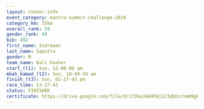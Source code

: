 ```yaml
---
layout: runner-info 
event_category: mantra-summit-challenge-2019 
category_km: 35km 
overall_rank: 59
gender_rank: 49
bib: 492
first_name: Indrawan
last_name: Saputra
gender: M
team_name: Bali hasher
start_(t1): Sun, 12-00-00 am
mbah_kamad_(t2): Sun, 10-48-58 am
finish_(t3): Sun, 01-27-43 pm
race_time: 13-27-43
status: FINISHER
certificate: https-//drive.google.com/file/d/1Y36aJA6HFA11C3qbOzrnmH9g6IN-UPPL/view?usp=sharing
---
```

